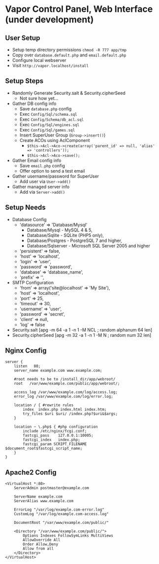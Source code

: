 # Vapor Control Panel, Web Interface (under development)

## User Setup

 - Setup temp directory permissions `chmod -R 777 app/tmp`
 - Copy over `database.default.php` and `email.default.php`
 - Configure local webserver
 - Visit `http://vapor.localhost/install`

## Setup Steps

 - Randomly Generate Security.salt & Security.cipherSeed
   - Not sure how yet...
 - Gather DB config info
   - Save `database.php` config
   - Exec `Config/Sql/schema.sql`
   - Exec `Config/Schema/db_acl.sql`
   - Exec `Config/Sql/engines.sql`
   - Exec `Config/Sql/games.sql`
   - Insert SuperUser Group (`Group->insert()`)
   - Create ACOs using AclComponent
     - `$this->Acl->Aco->create(array('parent_id' => null, 'alias' => 'controllers'));`
     - `$this->Acl->Aco->save();`
 - Gather Email config info
   - Save `email.php` config
   - Offer option to send a test email
 - Gather username/password for SuperUser
   - Add user via `User->add()`
 - Gather managed server info
   - Add via `Server->add()`

## Setup Needs

 - Database Config
   - 'datasource' => 'Database/Mysql'
     - Database/Mysql          - MySQL 4 & 5,
     - Database/Sqlite         - SQLite (PHP5 only),
     - Database/Postgres       - PostgreSQL 7 and higher,
     - Database/Sqlserver      - Microsoft SQL Server 2005 and higher
   - 'persistent' => false,
   - 'host' => 'localhost',
   - 'login' => 'user',
   - 'password' => 'password',
   - 'database' => 'database_name',
   - 'prefix' => '',
 - SMTP Configuration
   - 'from' => array('site@localhost' => 'My Site'),
   - 'host' => 'localhost',
   - 'port' => 25,
   - 'timeout' => 30,
   - 'username' => 'user',
   - 'password' => 'secret',
   - 'client' => null,
   - 'log' => false
 - Security.salt [apg -m 64 -a 1 -n 1 -M NCL ; random alphanum 64 len]
 - Security.cipherSeed [apg -m 32 -a 1 -n 1 -M N ; random num 32 len]

## Nginx Config
```
server {
    listen   80;
    server_name example.com www.example.com;

    #root needs to be to /install_dir/app/webroot/
    root   /var/www/example.com/public/app/webroot/;

    access_log /var/www/example.com/log/access.log;
    error_log /var/www/example.com/log/error.log;

    location / { #rewrite rules
        index  index.php index.html index.htm;
        try_files $uri $uri/ /index.php?$uri&$args;
    }

    location ~ \.php$ { #php configuration
        include /etc/nginx/fcgi.conf;
        fastcgi_pass    127.0.0.1:10005;
        fastcgi_index   index.php;
        fastcgi_param SCRIPT_FILENAME $document_root$fastcgi_script_name;
    }
}
```

## Apache2 Config
```
<VirtualHost *:80>
    ServerAdmin postmaster@example.com

    ServerName example.com
    ServerAlias www.example.com

    ErrorLog "/var/log/example.com-error.log"
    CustomLog "/var/log/example.com-access.log"

    DocumentRoot "/var/www/example.com/public/"

    <Directory "/var/www/example.com/public/">
        Options Indexes FollowSymLinks MultiViews
        AllowOverride All
        Order Allow,Deny
        Allow from all
    </Directory>
</VirtualHost>
```